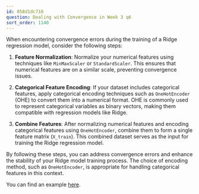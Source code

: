 ```yaml
---
id: 058d1dc710
question: Dealing with Convergence in Week 3 q6
sort_order: 1140
---
```


When encountering convergence errors during the training of a Ridge regression model, consider the following steps:

1. **Feature Normalization**: Normalize your numerical features using techniques like `MinMaxScaler` or `StandardScaler`. This ensures that numerical features are on a similar scale, preventing convergence issues.

2. **Categorical Feature Encoding**: If your dataset includes categorical features, apply categorical encoding techniques such as `OneHotEncoder` (OHE) to convert them into a numerical format. OHE is commonly used to represent categorical variables as binary vectors, making them compatible with regression models like Ridge.

3. **Combine Features**: After normalizing numerical features and encoding categorical features using `OneHotEncoder`, combine them to form a single feature matrix (`X_train`). This combined dataset serves as the input for training the Ridge regression model.

By following these steps, you can address convergence errors and enhance the stability of your Ridge model training process. The choice of encoding method, such as `OneHotEncoder`, is appropriate for handling categorical features in this context.

You can find an example [here](https://github.com/DataTalksClub/machine-learning-zoomcamp/blob/master/03-classification/notebook-scaling-ohe.ipynb).